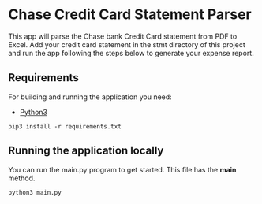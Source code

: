 # Chase Credit Card Statement Parser

This app will parse the Chase bank Credit Card statement from PDF to Excel. Add your credit card 
statement in the stmt directory of this project and run the app following the steps below to 
generate your expense report.

## Requirements

For building and running the application you need:

- [Python3](https://www.python.org/downloads/)

```shell
pip3 install -r requirements.txt
```

## Running the application locally

You can run the main.py program to get started. This file has the __main__ method.

```shell
python3 main.py
```
